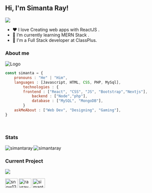 <h2> Hi, I'm Simanta Ray! </h2>
<a align="center" href="https://github.com/DenverCoder1/readme-typing-svg"><img src="https://readme-typing-svg.herokuapp.com?&font=IBM+Plex+Sans&color=F72EE2&size=25&lines=Welcome+to+my+GitHub+Profile!;I'm+a+Full-stack+Developer"/></a>
</p><ul><li>❤️ I love Creating web apps with ReactJS .</li>  <li>🌱 I’m currently learning MERN Stack .</li>  <li>💼 I'm a Full Stack developer at ClassPlus.</li></ul>
<h3>About me</h3>

![Logo](/logo2.png)

```js
const simanta = {
	pronouns : "He" | "Him",
	languages : [Javascript, HTML, CSS, PHP, MySql],
    	technologies : {
		frontend : ["React", "CSS", "JS", "Bootstrap","Nextjs"],
        	backend : ["Node","php"],
        	database : ["MySQL", "MongoDB"],
		}
	askMeAbout : ["Web Dev", "Designing", "Gaming"],
}
```
</br>

<h3> Stats</h3>
<img align="left" src="https://github-readme-stats.vercel.app/api/top-langs?username=simantaray&layout=compact&theme=onedark" alt="simantaray" />   
<img align="center" src="https://github-readme-stats.vercel.app/api?username=simantaray&show_icons=true&include_all_commits=true&theme=onedark" alt="simantaray" />
</br>

<h3>Current Project</h3>
<p href="https://github.com/simantaray/Ecommerce">  <!-- Change the `github-readme-stats.anuraghazra1.vercel.app` to `github-readme-stats.vercel.app`  -->  <img align="center" src="https://github-readme-stats.anuraghazra1.vercel.app/api/pin/?username=simantaray&repo=Ecommerce&theme=onedark" /></p>    
<p align="left">  <a href="https://dev.to/snow123" target="blank"><img align="center" src="https://raw.githubusercontent.com/rahuldkjain/github-profile-readme-generator/master/src/images/icons/Social/devto.svg" alt="snow123" height="30" width="40" /></a>  <a href="https://twitter.com/rayray61348223" target="blank"><img align="center" src="https://raw.githubusercontent.com/rahuldkjain/github-profile-readme-generator/master/src/images/icons/Social/twitter.svg" alt="rayray61348223" height="30" width="40" /></a>  <a href="https://linkedin.com/in/simanta-ray-a61b61231/" target="blank"><img align="center" src="https://raw.githubusercontent.com/rahuldkjain/github-profile-readme-generator/master/src/images/icons/Social/linked-in-alt.svg" alt="simanta-ray-a61b61231/" height="30" width="40" /></a>  </p>  


